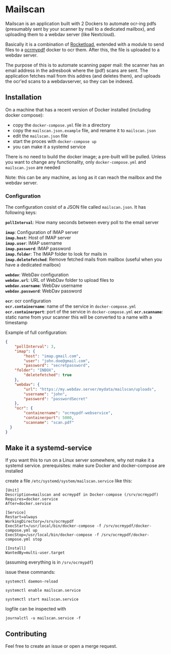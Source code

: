 # Mailscan

Mailscan is an application built with 2 Dockers to automate ocr-ing pdfs (presumably sent by your scanner by mail to a dedicated mailbox), and uploading them to a webdav server (like Nextcloud).

Basically it is a combination of [Rocketload](https://gitlab.com/aagreb/rocketload/-/tree/master/rocketload), extended with a module to send files to a [ocrmypdf](https://github.com/ocrmypdf/OCRmyPDF) docker to ocr them. After this, the file is uploaded to a webdav server.

The purpose of this is to automate scanning paper mail: the scanner has an email address in the adresbook where the (pdf) scans are sent. 
The application fetches mail from this addres (and deletes them), and uploads the ocr'ed scans to a webdavserver, so they can be indexed.

## Installation

On a machine that has a recent version of Docker installed (including docker compose):
- copy the `docker-compose.yml` file in a directory
- copy the `mailscan.json.example` file, and rename it to `mailscan.json`
- edit the `mailscan.json` file 
- start the proces with `docker-compose up`
- you can make it a systemd service

There is no need to build the docker image; a pre-built will be pulled. Unless you want to change any functionality, only `docker-compose.yml` and `mailscan.json` are needed

Note: this can be any machine, as long as it can reach the mailbox and the webdav server.


### Configuration

The configuration cosist of a JSON file called `mailscan.json`. It has following keys:

**`pollInterval`**: How many seconds between every poll to the email server

**`imap`**: Configuration of IMAP server  
**`imap.host`**: Host of IMAP server  
**`imap.user`**: IMAP username  
**`imap.password`**: IMAP password  
**`imap.folder`**: The IMAP folder to look for mails in  
**`imap.deletefetched`**: Remove fetched mails from mailbox (useful when you have a dedicated mailbox)


**`webdav`**: WebDav configuration  
**`webdav.url`**: URL of WebDav folder to upload files to  
**`webdav.username`**: WebDav username  
**`webdav.password`**: WebDav password  

**`ocr`**: ocr configuration  
**`ocr.containername`**: name of the service in `docker-compose.yml`  
**`ocr.containerport`**: port of the service in `docker-compose.yml`
**`ocr.scanname`**: static name from your scanner this will be converted to a name with a timestamp


Example of full configuration:

```json
{
    "pollInterval": 3,
    "imap": {
        "host": "imap.gmail.com",
        "user": "john.doe@gmail.com",
        "password": "secretpassword",
	"folder": "INBOX",
        "deletefetched": true
    },
    "webdav": {
        "url": "https://my.webdav.server/mydata/mailscan/uploads",
        "username": "john",
        "password": "passwordSecret"
    },
    "ocr": {
        "containername": "ocrmypdf-webservice",
        "containerport": 5000,
        "scanname": "scan.pdf"
  }
}

```

## Make it a systemd-service

If you want this to run on a Linux server somewhere, why not make it a systemd service.
prerequisites: make sure Docker and docker-compose are installed

create a file `/etc/systemd/system/mailscan.service` like this:

```
[Unit]
Description=mailscan and ocrmypdf in Docker-compose (/srv/ocrmypdf)
Requires=docker.service
After=docker.service

[Service]
Restart=always
WorkingDirectory=/srv/ocrmypdf
ExecStart=/usr/local/bin/docker-compose -f /srv/ocrmypdf/docker-compose.yml up
ExecStop=/usr/local/bin/docker-compose -f /srv/ocrmypdf/docker-compose.yml stop

[Install]
WantedBy=multi-user.target
```
(assuming everything is in `/srv/ocrmypdf`)

issue these commands:

`systemctl daemon-reload`

`systemctl enable mailscan.service`

`systemctl start mailscan.service`


logfile can be inspected with 

`journalctl -u mailscan.service -f`

## Contributing

Feel free to create an issue or open a merge request.

